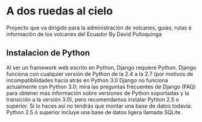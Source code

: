 A dos ruedas al cielo
==

Proyecto que va dirigido para la administración de volcanes, guías, rutas e información de los volcanes del Ecuador
By David Pulloquinga



Instalacion de  Python
-----
Al ser un framework web escrito en Python, Django requiere Python. Django funciona con cualquier versión de Python de la 2.4 a la 2.7 (por motivos de incompatibilidades hacia atrás en Python 3.0 Django no funciona actualmente con Python 3.0; mira las preguntas frecuentes de Django (FAQ) para obtener más información sobre versiones de Python soportadas y la transición a la versión 3.0), pero recomendamos instalar Pyhton 2.5 o superior. Si lo haces así no tendrás que montar una base de datos todavía: Python 2.5 ó superior incluye una base de datos ligera llamada SQLite.
